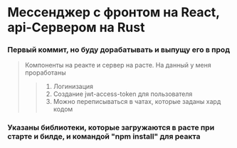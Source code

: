 # Мессенджер с фронтом на React, api-Сервером на Rust
### Первый коммит, но буду дорабатывать и выпущу его в прод
> Компоненты на реакте и сервер на расте.
> На данный у меня проработаны 
>> 1. Логинизация 
>> 2. Создание jwt-access-token для пользователя
>> 3. Можно переписываться в чатах, которые заданы хард кодом
### Указаны библиотеки, которые загружаются в расте при старте и билде, и командой "npm install" для реакта
